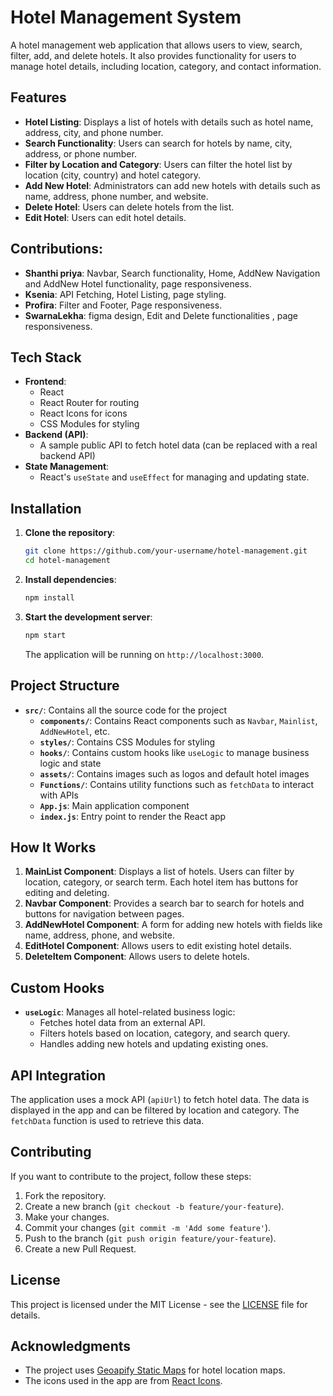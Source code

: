 # Hotel Management System

A hotel management web application that allows users to view, search, filter, add, and delete hotels. It also provides functionality for users to manage hotel details, including location, category, and contact information.

## Features

- **Hotel Listing**: Displays a list of hotels with details such as hotel name, address, city, and phone number.
- **Search Functionality**: Users can search for hotels by name, city, address, or phone number.
- **Filter by Location and Category**: Users can filter the hotel list by location (city, country) and hotel category.
- **Add New Hotel**: Administrators can add new hotels with details such as name, address, phone number, and website.
- **Delete Hotel**: Users can delete hotels from the list.
- **Edit Hotel**: Users can edit hotel details.


## Contributions:
- **Shanthi priya**: Navbar, Search functionality, Home, AddNew Navigation and AddNew Hotel functionality, page responsiveness.
- **Ksenia**: API Fetching, Hotel Listing, page styling.
- **Profira**: Filter and Footer, Page responsiveness.
- **SwarnaLekha**: figma design, Edit and Delete functionalities , page responsiveness.


## Tech Stack

- **Frontend**:
  - React
  - React Router for routing
  - React Icons for icons
  - CSS Modules for styling
- **Backend (API)**:
  - A sample public API to fetch hotel data (can be replaced with a real backend API)
- **State Management**:
  - React's `useState` and `useEffect` for managing and updating state.

## Installation

1. **Clone the repository**:
    ```bash
    git clone https://github.com/your-username/hotel-management.git
    cd hotel-management
    ```

2. **Install dependencies**:
    ```bash
    npm install
    ```

3. **Start the development server**:
    ```bash
    npm start
    ```

    The application will be running on `http://localhost:3000`.

## Project Structure

- **`src/`**: Contains all the source code for the project
  - **`components/`**: Contains React components such as `Navbar`, `Mainlist`, `AddNewHotel`, etc.
  - **`styles/`**: Contains CSS Modules for styling
  - **`hooks/`**: Contains custom hooks like `useLogic` to manage business logic and state
  - **`assets/`**: Contains images such as logos and default hotel images
  - **`Functions/`**: Contains utility functions such as `fetchData` to interact with APIs
  - **`App.js`**: Main application component
  - **`index.js`**: Entry point to render the React app

## How It Works

1. **MainList Component**: Displays a list of hotels. Users can filter by location, category, or search term. Each hotel item has buttons for editing and deleting.
2. **Navbar Component**: Provides a search bar to search for hotels and buttons for navigation between pages.
3. **AddNewHotel Component**: A form for adding new hotels with fields like name, address, phone, and website.
4. **EditHotel Component**: Allows users to edit existing hotel details.
5. **DeleteItem Component**: Allows users to delete hotels.

## Custom Hooks

- **`useLogic`**: Manages all hotel-related business logic:
  - Fetches hotel data from an external API.
  - Filters hotels based on location, category, and search query.
  - Handles adding new hotels and updating existing ones.
  
## API Integration

The application uses a mock API (`apiUrl`) to fetch hotel data. The data is displayed in the app and can be filtered by location and category. The `fetchData` function is used to retrieve this data.

## Contributing

If you want to contribute to the project, follow these steps:

1. Fork the repository.
2. Create a new branch (`git checkout -b feature/your-feature`).
3. Make your changes.
4. Commit your changes (`git commit -m 'Add some feature'`).
5. Push to the branch (`git push origin feature/your-feature`).
6. Create a new Pull Request.

## License

This project is licensed under the MIT License - see the [LICENSE](LICENSE) file for details.

## Acknowledgments

- The project uses [Geoapify Static Maps](https://www.geoapify.com/) for hotel location maps.
- The icons used in the app are from [React Icons](https://react-icons.github.io/react-icons/).


